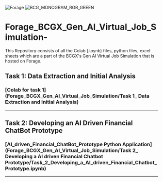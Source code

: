 ![Forage](https://github.com/user-attachments/assets/701ac397-6ac6-471a-85d6-c389c5cf22fc)
![BCG_MONOGRAM_RGB_GREEN](https://github.com/user-attachments/assets/f3aac5c8-a045-4b3f-8508-bfa871564201)


# Forage_BCGX_Gen_AI_Virtual_Job_Simulation-
This Repository consists of all the Colab (.ipynb) files, python files, excel sheets which are a part of the BCGX's Gen AI Virtual Job Simulation that is hosted on Forage.
## Task 1: Data Extraction and Initial Analysis
### [Colab for task 1](Forage_BCGX_Gen_AI_Virtual_Job_Simulation/Task 1_ Data Extraction and Initial Analysis)
<hr>

## Task 2: Developing an AI Driven Financial ChatBot Prototype
### [AI_driven_Financial_ChatBot_Prototype Python Application](Forage_BCGX_Gen_AI_Virtual_Job_Simulation/Task 2_ Developing a AI driven Financial Chatbot Prototype/Task_2_Developing_a_AI_driven_Financial_Chatbot_Prototype.ipynb)
<hr>
